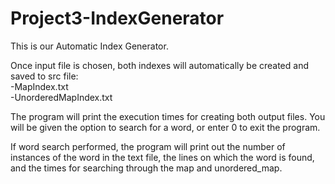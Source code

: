 # Project3-IndexGenerator

This is our Automatic Index Generator. 

Once input file is chosen, both indexes will automatically be created and saved to src file:  
  -MapIndex.txt   
  -UnorderedMapIndex.txt 
  
The program will print the execution times for creating both output files. 
You will be given the option to search for a word, or enter 0 to exit the program.  
 
If word search performed, the program will print out the number of instances of the word in the text file, the lines on which the word is found,
and the times for searching through the map and unordered_map.
